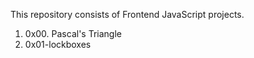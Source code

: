 This repository consists of Frontend JavaScript projects.

1. 0x00. Pascal's Triangle
2. 0x01-lockboxes
